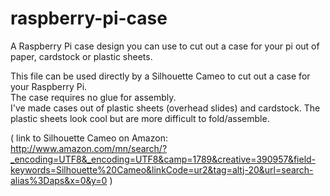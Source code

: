 raspberry-pi-case
=================

A Raspberry Pi case design you can use to cut out a case for your pi out of paper, cardstock or plastic sheets.

This file can be used directly by a Silhouette Cameo to cut out a case for your Raspberry Pi.  
The case requires no glue for assembly.  
I've made cases out of plastic sheets (overhead slides) and cardstock.  The plastic sheets look cool but are more difficult to fold/assemble.



( link to Silhouette Cameo on Amazon: http://www.amazon.com/mn/search/?_encoding=UTF8&_encoding=UTF8&camp=1789&creative=390957&field-keywords=Silhouette%20Cameo&linkCode=ur2&tag=altj-20&url=search-alias%3Daps&x=0&y=0 )
